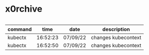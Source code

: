 # x0rchive


```bash
```

| command | time | date | description |
| ------- | ---- | ---- | ----------- |
| kubectx | 16:52:23 | 07/09/22 | changes kubecontext |
| kubectx | 16:52:50 | 07/09/22 | changes kubecontext |
